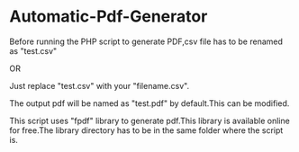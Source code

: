 # Automatic-Pdf-Generator


Before running the PHP script to generate PDF,csv file has to be renamed as "test.csv"

OR

Just replace "test.csv" with your "filename.csv".


The output pdf will be named as "test.pdf" by default.This can be modified.


This script uses "fpdf" library to generate pdf.This library is available online for free.The library directory has to be in the same folder where the script is.
